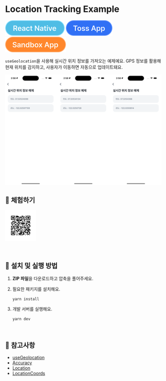 # Location Tracking Example

![React Native](../assets/tags/tag-react-native.svg)
![Toss App](../assets/tags/tag-toss-app.svg)
![Sandbox App](../assets/tags/tag-sandbox-app.svg)

`useGeolocation`을 사용해 실시간 위치 정보를 가져오는 예제예요. GPS 정보를 활용해 현재 위치를 감지하고, 사용자가 이동하면 자동으로 업데이트돼요.

<img src="../assets/examples/with-location-tracking-example-image.png" alt="example image" width="1010px" />

<br />

## 📲 체험하기

<img src="../assets/qr-codes/with-location-tracking-qr-code.svg" ait="qr code" width="100px" />&nbsp;

<br />

## 🚀 설치 및 실행 방법

1. **ZIP 파일**을 다운로드하고 압축을 풀어주세요.

2. 필요한 패키지를 설치해요.

   ```
   yarn install
   ```

3. 개발 서버를 실행해요.

   ```
   yarn dev
   ```

<br />

## 📌 참고사항

- [useGeolocation](https://developers-apps-in-toss.toss.im/bedrock/reference/framework/%EC%9C%84%EC%B9%98%20%EC%A0%95%EB%B3%B4/useGeolocation.html)
- [Accuracy](https://developers-apps-in-toss.toss.im/bedrock/reference/framework/%EC%9C%84%EC%B9%98%20%EC%A0%95%EB%B3%B4/Accuracy.html)
- [Location](https://developers-apps-in-toss.toss.im/bedrock/reference/framework/%EC%9C%84%EC%B9%98%20%EC%A0%95%EB%B3%B4/Location.html)
- [LocationCoords](https://developers-apps-in-toss.toss.im/bedrock/reference/framework/%EC%9C%84%EC%B9%98%20%EC%A0%95%EB%B3%B4/LocationCoords.html)
